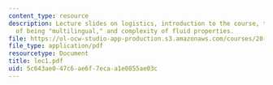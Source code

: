 ```yaml
---
content_type: resource
description: Lecture slides on logistics, introduction to the course, the importance
  of being "multilingual," and complexity of fluid properties.
file: https://ol-ocw-studio-app-production.s3.amazonaws.com/courses/20-330j-fields-forces-and-flows-in-biological-systems-spring-2007/5c643ae047c6ae6f7ecaa1e0855ae03c_lec1.pdf
file_type: application/pdf
resourcetype: Document
title: lec1.pdf
uid: 5c643ae0-47c6-ae6f-7eca-a1e0855ae03c
---
```

